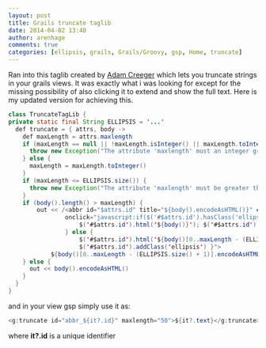 ```yaml
---
layout: post
title: Grails truncate taglib
date: 2014-04-02 13:40
author: arenhage
comments: true
categories: [ellipsis, grails, Grails/Groovy, gsp, Home, truncate]
---
```

Ran into this taglib created by <a href="https://gist.github.com/acreeger" title="Adam Creeger">Adam Creeger</a> which lets you truncate strings in your grails views.
It was exactly what i was looking for except for the missing possibility of also clicking it to extend and show the full text. Here is my updated version for achieving this.

<!--more-->

```java
class TruncateTagLib {
private static final String ELLIPSIS = '...'
  def truncate = { attrs, body ->
    def maxLength = attrs.maxlength
    if (maxLength == null || !maxLength.isInteger() || maxLength.toInteger() <= 0) {
      throw new Exception("The attribute 'maxlength' must an integer greater than 3. Provided value: $maxLength")
    } else {
      maxLength = maxLength.toInteger()
    }
    if (maxLength <= ELLIPSIS.size()) {
      throw new Exception("The attribute 'maxlength' must be greater than 3. Provided value: $maxLength")
    }
    if (body().length() > maxLength) {
        out << /<abbr id="$attrs.id" title="${body().encodeAsHTML()}" class="ellipsis"
                onclick="javascript:if($('#$attrs.id').hasClass('ellipsis')) {
                    $('#$attrs.id').html('${body()}'); $('#$attrs.id').removeClass('ellipsis')
                } else {
                    $('#$attrs.id').html('${body()[0..maxLength - (ELLIPSIS.size() + 1)].encodeAsHTML()}$ELLIPSIS');
                    $('#$attrs.id').addClass('ellipsis') }">
            ${body()[0..maxLength - (ELLIPSIS.size() + 1)].encodeAsHTML()}$ELLIPSIS<\/abbr>/
    } else {
      out << body().encodeAsHTML()
    }
  }
}
```

and in your view gsp simply use it as:

```java
<g:truncate id="abbr_${it?.id}" maxlength="50">${it?.text}</g:truncate>
```

where <strong>it?.id</strong> is a unique identifier
